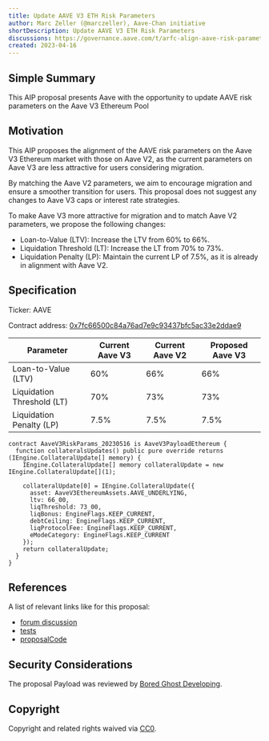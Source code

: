 ```yaml
---
title: Update AAVE V3 ETH Risk Parameters
author: Marc Zeller (@marczeller), Aave-Chan initiative
shortDescription: Update AAVE V3 ETH Risk Parameters
discussions: https://governance.aave.com/t/arfc-align-aave-risk-parameters-on-aave-v3-ethereum-market-with-aave-v2/12656
created: 2023-04-16
---
```


## Simple Summary

This AIP proposal presents Aave with the opportunity to update AAVE risk parameters on the Aave V3 Ethereum Pool

## Motivation

This AIP proposes the alignment of the AAVE risk parameters on the Aave V3 Ethereum market with those on Aave V2, as the current parameters on Aave V3 are less attractive for users considering migration.

By matching the Aave V2 parameters, we aim to encourage migration and ensure a smoother transition for users. This proposal does not suggest any changes to Aave V3 caps or interest rate strategies.

To make Aave V3 more attractive for migration and to match Aave V2 parameters, we propose the following changes:

- Loan-to-Value (LTV): Increase the LTV from 60% to 66%.
- Liquidation Threshold (LT): Increase the LT from 70% to 73%.
- Liquidation Penalty (LP): Maintain the current LP of 7.5%, as it is already in alignment with Aave V2.


## Specification

Ticker: AAVE

Contract address: [0x7fc66500c84a76ad7e9c93437bfc5ac33e2ddae9](https://etherscan.io/address/0x7fc66500c84a76ad7e9c93437bfc5ac33e2ddae9)

| Parameter                | Current Aave V3 | Current Aave V2 | Proposed Aave V3 |
|--------------------------|-----------------|-----------------|------------------|
| Loan-to-Value (LTV)      | 60%             | 66%             | 66%              |
| Liquidation Threshold (LT)| 70%             | 73%             | 73%              |
| Liquidation Penalty (LP)  | 7.5%            | 7.5%            | 7.5%             |

```solidity
contract AaveV3RiskParams_20230516 is AaveV3PayloadEthereum {
  function collateralsUpdates() public pure override returns (IEngine.CollateralUpdate[] memory) {
    IEngine.CollateralUpdate[] memory collateralUpdate = new IEngine.CollateralUpdate[](1);

    collateralUpdate[0] = IEngine.CollateralUpdate({
      asset: AaveV3EthereumAssets.AAVE_UNDERLYING,
      ltv: 66_00,
      liqThreshold: 73_00,
      liqBonus: EngineFlags.KEEP_CURRENT,
      debtCeiling: EngineFlags.KEEP_CURRENT,
      liqProtocolFee: EngineFlags.KEEP_CURRENT,
      eModeCategory: EngineFlags.KEEP_CURRENT
    });
    return collateralUpdate;
  }
}
```

## References

A list of relevant links like for this proposal:

- [forum discussion](https://governance.aave.com/t/arfc-align-aave-risk-parameters-on-aave-v3-ethereum-market-with-aave-v2/12656)
- [tests](https://github.com/bgd-labs/aave-v3-crosschain-listing-template/blob/main/src/src/AaveV3RiskParams_20230516/AaveV3RiskParams_20230516test.t.sol)
- [proposalCode](https://github.com/bgd-labs/aave-v3-crosschain-listing-template/blob/main/src/AaveV3RiskParams_20230516/AaveV3RiskParams_20230516.sol)

## Security Considerations

The proposal Payload was reviewed by [Bored Ghost Developing](https://bgdlabs.com/).

## Copyright

Copyright and related rights waived via [CC0](https://creativecommons.org/publicdomain/zero/1.0/).